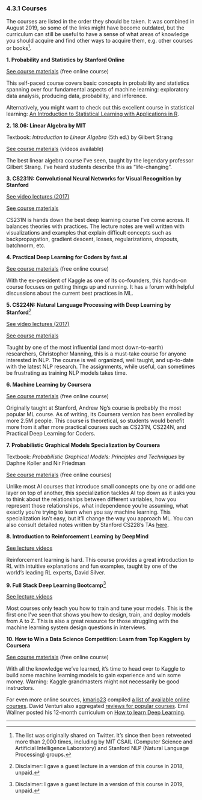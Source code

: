 ### 4.3.1 Courses

The courses are listed in the order they should be taken. It was combined in August 2019, so some of the links might have become outdated, but the curriculum can still be useful to have a sense of what areas of knowledge you should acquire and find other ways to acquire them, e.g. other courses or books[^51].

**1. Probability and Statistics by Stanford Online**

[See course materials](https://online.stanford.edu/courses/gse-yprobstat-probability-and-statistics) (free online course)

This self-paced course covers basic concepts in probability and statistics spanning over four fundamental aspects of machine learning: exploratory data analysis, producing data, probability, and inference.

Alternatively, you might want to check out this excellent course in statistical learning: [An Introduction to Statistical Learning with Applications in R](https://www.r-bloggers.com/in-depth-introduction-to-machine-learning-in-15-hours-of-expert-videos/).

**2. 18.06: Linear Algebra by MIT**

Textbook: _Introduction to Linear Algebra_ (5th ed.) by Gilbert Strang

[See course materials](https://ocw.mit.edu/courses/mathematics/18-06-linear-algebra-spring-2010/) (videos available)

The best linear algebra course I’ve seen, taught by the legendary professor Gilbert Strang. I’ve heard students describe this as “life-changing”.

**3. CS231N: Convolutional Neural Networks for Visual Recognition by Stanford**

[See video lectures (2017) ](https://www.youtube.com/playlist?list=PLzUTmXVwsnXod6WNdg57Yc3zFx_f-RYsq)

[See course materials](http://cs231n.github.io/)

CS231N is hands down the best deep learning course I’ve come across. It balances theories with practices. The lecture notes are well written with visualizations and examples that explain difficult concepts such as backpropagation, gradient descent, losses, regularizations, dropouts, batchnorm, etc.

**4. Practical Deep Learning for Coders by fast.ai**

[See course materials](https://course.fast.ai/) (free online course)

With the ex-president of Kaggle as one of its co-founders, this hands-on course focuses on getting things up and running. It has a forum with helpful discussions about the current best practices in ML.

**5. CS224N: Natural Language Processing with Deep Learning by Stanford**[^52]

[See video lectures (2017)](https://www.youtube.com/playlist?list=PLU40WL8Ol94IJzQtileLTqGZuXtGlLMP_)

[See course materials](http://web.stanford.edu/class/cs224n/syllabus.html)

Taught by one of the most influential (and most down-to-earth) researchers, Christopher Manning, this is a must-take course for anyone interested in NLP. The course is well organized, well taught, and up-to-date with the latest NLP research. The assignments, while useful, can sometimes be frustrating as training NLP models takes time.

**6. Machine Learning by Coursera**

[See course materials](https://www.coursera.org/learn/machine-learning) (free online course)

Originally taught at Stanford, Andrew Ng’s course is probably the most popular ML course. As of writing, its Coursera version has been enrolled by more 2.5M people. This course is theoretical, so students would benefit more from it after more practical courses such as CS231N, CS224N, and Practical Deep Learning for Coders.

**7. Probabilistic Graphical Models Specialization by Coursera**

Textbook: _Probabilistic Graphical Models: Principles and Techniques_ by Daphne Koller and Nir Friedman

[See course materials](https://www.coursera.org/specializations/probabilistic-graphical-models) (free online courses)

Unlike most AI courses that introduce small concepts one by one or add one layer on top of another, this specialization tackles AI top down as it asks you to think about the relationships between different variables, how you represent those relationships, what independence you’re assuming, what exactly you’re trying to learn when you say machine learning. This specialization isn’t easy, but it’ll change the way you approach ML. You can also consult detailed notes written by Stanford CS228’s TAs [here](https://ermongroup.github.io/cs228-notes/).

**8. Introduction to Reinforcement Learning by DeepMind**

[See lecture videos](https://www.youtube.com/watch?v=2pWv7GOvuf0&list=PLqYmG7hTraZDM-OYHWgPebj2MfCFzFObQ)

Reinforcement learning is hard. This course provides a great introduction to RL with intuitive explanations and fun examples, taught by one of the world’s leading RL experts, David Silver.

**9. Full Stack Deep Learning Bootcamp**[^53]

[See lecture videos](https://course.fullstackdeeplearning.com/)

Most courses only teach you how to train and tune your models. This is the first one I've seen that shows you how to design, train, and deploy models from A to Z. This is also a great resource for those struggling with the machine learning system design questions in interviews.

**10. How to Win a Data Science Competition: Learn from Top Kagglers by Coursera**

[See course materials](https://www.coursera.org/learn/competitive-data-science/home/welcome) (free online course)

With all the knowledge we’ve learned, it’s time to head over to Kaggle to build some machine learning models to gain experience and win some money. Warning: Kaggle grandmasters might not necessarily be good instructors.

For even more online sources, [kmario23](https://github.com/kmario23) compiled [a list of available online courses](https://deep-learning-drizzle.github.io/). David Venturi also aggregated [reviews for popular courses](https://medium.com/free-code-camp/every-single-machine-learning-course-on-the-internet-ranked-by-your-reviews-3c4a7b8026c0). Emil Wallner posted his 12-month curriculum on [How to learn Deep Learning](https://github.com/emilwallner/How-to-learn-Deep-Learning).

---
[^51]:
     The list was originally shared on Twitter. It’s since then been retweeted more than 2,000 times, including by MIT CSAIL (Computer Science and Artificial Intelligence Laboratory) and Stanford NLP (Natural Language Processing) groups.

[^52]:
     Disclaimer: I gave a guest lecture in a version of this course in 2018, unpaid.

[^53]:
     Disclaimer: I gave a guest lecture in a version of this course in 2019, unpaid.